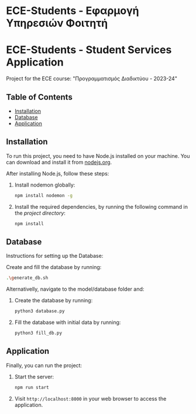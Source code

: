 # ECE-Students - Εφαρμογή Υπηρεσιών Φοιτητή
# ECE-Students - Student Services Application 

Project for the ECE course: "Προγραμματισμός Διαδικτύου - 2023-24"

## Table of Contents

- [Installation](#installation)
- [Database](#database)
- [Application](#application)

## Installation

To run this project, you need to have Node.js installed on your machine. You can download and install it from [nodejs.org](https://nodejs.org/).

After installing Node.js, follow these steps:

1. Install nodemon globally:
    ```bash
    npm install nodemon -g 
    ```
2. Install the required dependencies, by running the following command in the _project directory_:
    ```bash
    npm install
    ```

## Database

Instructions for setting up the Database:

Create and fill the database by running:
```bash
.\generate_db.sh
```

Alternativelly, navigate to the model/database folder and:

1. Create the database by running:
    ```bash
    python3 database.py
    ```

2. Fill the database with initial data by running:
    ```bash
    python3 fill_db.py
    ```

## Application

Finally, you can run the project:

1. Start the server:
    ```bash
    npm run start
    ```

2. Visit `http://localhost:8000` in your web browser to access the application.

